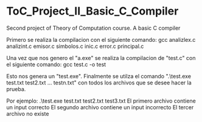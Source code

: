 # ToC_Project_II_Basic_C_Compiler
Second project of Theory of Computation course. A basic C compiler

Primero se realiza la compilacion con el siguiente comando:
gcc analizlex.c analizint.c emisor.c simbolos.c inic.c error.c  principal.c

Una vez que nos genero el "a.exe" se realiza la compilacion de "test.c" con el siguiente comando:
gcc test.c -o test

Esto nos genera un "test.exe". 
Finalmente se utilza el comando ".\test.exe test.txt test2.txt ... testn.txt" con todos los archivos que se desee hacer la prueba.

Por ejemplo:
.\test.exe test.txt test2.txt test3.txt
El primero archivo contiene un input correcto
El segundo archivo contiene un input incorrecto
El tercer archivo no existe

